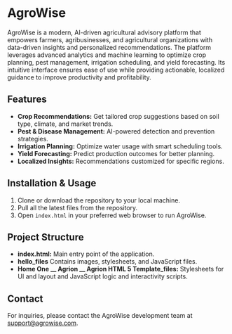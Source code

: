 <h1>AgroWise</h1>

<p>AgroWise is a modern, AI-driven agricultural advisory platform that empowers farmers, agribusinesses, and agricultural organizations with data-driven insights and personalized recommendations. The platform leverages advanced analytics and machine learning to optimize crop planning, pest management, irrigation scheduling, and yield forecasting. Its intuitive interface ensures ease of use while providing actionable, localized guidance to improve productivity and profitability.</p>

<h2>Features</h2>
<ul>
  <li><strong>Crop Recommendations:</strong> Get tailored crop suggestions based on soil type, climate, and market trends.</li>
  <li><strong>Pest & Disease Management:</strong> AI-powered detection and prevention strategies.</li>
  <li><strong>Irrigation Planning:</strong> Optimize water usage with smart scheduling tools.</li>
  <li><strong>Yield Forecasting:</strong> Predict production outcomes for better planning.</li>
  <li><strong>Localized Insights:</strong> Recommendations customized for specific regions.</li>
</ul>

<h2>Installation & Usage</h2>
<ol>
  <li>Clone or download the repository to your local machine.</li>
  <li>Pull all the latest files from the repository.</li>
  <li>Open <code>index.html</code> in your preferred web browser to run AgroWise.</li>
</ol>

<h2>Project Structure</h2>
<ul>
  <li><strong>index.html:</strong> Main entry point of the application.</li>
  <li><strong>hello_files</strong> Contains images, stylesheets, and JavaScript files.</li>
  <li><strong>Home One __ Agrion __ Agrion HTML 5 Template_files:</strong> Stylesheets for UI and layout and JavaScript logic and interactivity scripts.</li>
</ul>

<h2>Contact</h2>
<p>For inquiries, please contact the AgroWise development team at <a href="mailto:support@agrowise.com">support@agrowise.com</a>.</p>
